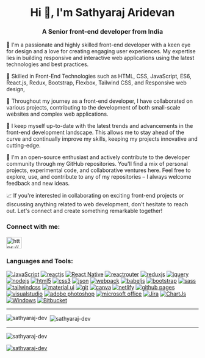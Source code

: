 <h1 align="center">Hi 👋, I'm Sathyaraj Aridevan</h1>
<h3 align="center">A Senior front-end developer from India</h3>


👋 I'm a passionate and highly skilled front-end developer with a keen eye for design and a love for creating engaging user experiences. My expertise lies in building responsive and interactive web applications using the latest technologies and best practices.

🚀 Skilled in Front-End Technologies such as HTML, CSS, JavaScript, ES6, React.js, Redux, Bootstrap, Flexbox, Tailwind CSS, and Responsive web design,

💼 Throughout my journey as a front-end developer, I have collaborated on various projects, contributing to the development of both small-scale websites and complex web applications.

🔧 I keep myself up-to-date with the latest trends and advancements in the front-end development landscape. This allows me to stay ahead of the curve and continually improve my skills, keeping my projects innovative and cutting-edge.

🌟 I'm an open-source enthusiast and actively contribute to the developer community through my GitHub repositories. You'll find a mix of personal projects, experimental code, and collaborative ventures here. Feel free to explore, use, and contribute to any of my repositories – I always welcome feedback and new ideas.

📈 If you're interested in collaborating on exciting front-end projects or discussing anything related to web development, don't hesitate to reach out. Let's connect and create something remarkable together!


<h3 align="left">Connect with me:</h3>
<p align="left">
<a href="https://linkedin.com/in/https://www.linkedin.com/in/sathyaraj-aridevan-a5a68a22/" target="blank"><img align="center" src="https://raw.githubusercontent.com/rahuldkjain/github-profile-readme-generator/master/src/images/icons/Social/linked-in-alt.svg" alt="https://www.linkedin.com/in/sathyaraj-aridevan-a5a68a22/" height="30" width="40" /></a>
</p>

<h3 align="left">Languages and Tools:</h3>

[![JavaScript](https://img.shields.io/badge/JavaScript-323330?style=for-the-badge&logo=javascript&logoColor=F7DF1E)](https://developer.mozilla.org/en-US/docs/Web/JavaScript)
[![reactjs](https://img.shields.io/badge/React-20232A?style=for-the-badge&logo=react&logoColor=61DAFB)](https://react.dev/)
[![React Native](https://img.shields.io/badge/react_native-%2320232a.svg?style=for-the-badge&logo=react&logoColor=%2361DAFB)](https://reactnative.dev/)
[![reactrouter](https://img.shields.io/badge/React_Router-CA4245?style=for-the-badge&logo=react-router&logoColor=white)](https://reactrouter.com/en/main)
[![reduxjs](https://img.shields.io/badge/Redux-593D88?style=for-the-badge&logo=redux&logoColor=white)](https://redux.js.org)
[![jquery](https://img.shields.io/badge/jQuery-0769AD?style=for-the-badge&logo=jquery&logoColor=white)](https://jquery.com/)
[![nodejs](https://img.shields.io/badge/Node.js-339933?style=for-the-badge&logo=nodedotjs&logoColor=white)](https://nodejs.org)
[![html5](https://img.shields.io/badge/HTML5-E34F26?style=for-the-badge&logo=html5&logoColor=white)](https://www.w3.org/html/)
[![css3](https://img.shields.io/badge/CSS3-1572B6?style=for-the-badge&logo=css3&logoColor=white)](https://www.w3schools.com/css/)
[![json](https://img.shields.io/badge/json-5E5C5C?style=for-the-badge&logo=json&logoColor=white)](https://www.json.org/)
[![webpack](https://img.shields.io/badge/Webpack-8DD6F9?style=for-the-badge&logo=Webpack&logoColor=white)](https://webpack.js.org)
[![babeljs](https://img.shields.io/badge/Babel-F9DC3E?style=for-the-badge&logo=babel&logoColor=white)](https://babeljs.io/)
[![bootstrap](https://img.shields.io/badge/Bootstrap-563D7C?style=for-the-badge&logo=bootstrap&logoColor=white)](https://getbootstrap.com)
[![sass](https://img.shields.io/badge/Sass-CC6699?style=for-the-badge&logo=sass&logoColor=white)](https://sass-lang.com)
[![tailwindcss](https://img.shields.io/badge/Tailwind_CSS-38B2AC?style=for-the-badge&logo=tailwind-css&logoColor=white)](https://tailwindcss.com/)
[![material ui](https://img.shields.io/badge/Material%20UI-007FFF?style=for-the-badge&logo=mui&logoColor=white)](https://mui.com/)
[![git](https://img.shields.io/badge/GIT-E44C30?style=for-the-badge&logo=git&logoColor=white)](https://git-scm.com/)
[![canva](https://img.shields.io/badge/Canva-%2300C4CC.svg?&style=for-the-badge&logo=Canva&logoColor=white)](https://www.canva.com/)
[![netlify](https://img.shields.io/badge/Netlify-00C7B7?style=for-the-badge&logo=netlify&logoColor=white)](https://www.netlify.com/)
[![github pages](https://img.shields.io/badge/GitHub%20Pages-222222?style=for-the-badge&logo=GitHub%20Pages&logoColor=white)](https://pages.github.com/)
[![visualstudio](https://img.shields.io/badge/VSCode-0078D4?style=for-the-badge&logo=visual%20studio%20code&logoColor=white)](https://code.visualstudio.com/)
[![adobe photoshop](https://img.shields.io/badge/Adobe%20Photoshop-31A8FF?style=for-the-badge&logo=Adobe%20Photoshop&logoColor=black)](https://www.adobe.com/in/products/photoshop.html)
[![microsoft office](https://img.shields.io/badge/Microsoft_Office-D83B01?style=for-the-badge&logo=microsoft-office&logoColor=white)](https://www.office.com/)
[![Jira](https://img.shields.io/badge/jira-%230A0FFF.svg?style=for-the-badge&logo=jira&logoColor=white)](https://www.atlassian.com/software/jira)
[![ChartJs](https://img.shields.io/badge/Chart.js-FF6384?style=for-the-badge&logo=chartdotjs&logoColor=white)](https://www.chartjs.org/)
[![Windows](https://img.shields.io/badge/Windows-0078D6?style=for-the-badge&logo=windows&logoColor=white)](https://www.microsoft.com/)
[![Bitbucket](https://img.shields.io/badge/Bitbucket-0747a6?style=for-the-badge&logo=bitbucket&logoColor=white)](https://bitbucket.org/)

<hr>
<p><img align="left" src="https://github-readme-stats.vercel.app/api/top-langs?username=sathyaraj-dev&show_icons=true&locale=en&layout=compact" alt="sathyaraj-dev" /></p>

<p>&nbsp;<img align="center" src="https://github-readme-stats.vercel.app/api?username=sathyaraj-dev&show_icons=true&locale=en" alt="sathyaraj-dev" /></p>
<hr>
<p align="left"> <img src="https://komarev.com/ghpvc/?username=sathyaraj-dev&label=Profile%20views&color=0e75b6&style=flat" alt="sathyaraj-dev" /> </p>

<p align="left"> <a href="https://github.com/ryo-ma/github-profile-trophy"><img src="https://github-profile-trophy.vercel.app/?username=sathyaraj-dev" alt="sathyaraj-dev" /></a> </p>
